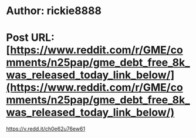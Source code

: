 # Author: rickie8888
# Post URL: [https://www.reddit.com/r/GME/comments/n25pap/gme_debt_free_8k_was_released_today_link_below/](https://www.reddit.com/r/GME/comments/n25pap/gme_debt_free_8k_was_released_today_link_below/)


https://v.redd.it/ch0e62u76ew61